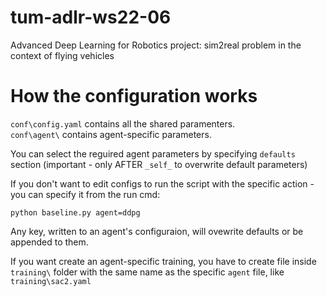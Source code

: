 # tum-adlr-ws22-06
Advanced Deep Learning for Robotics project: sim2real problem in the context of flying vehicles

# How the configuration works
`conf\config.yaml` contains all the shared paramenters. \
`conf\agent\` contains agent-specific parameters. 

You can select the reguired agent parameters by specifying `defaults` section (important - only AFTER `_self_` to overwrite default parameters) 

If you don't want to edit configs to run the script with the specific action - you can specify it from the run cmd:
```
python baseline.py agent=ddpg
```

Any key, written to an agent's configuraion, will ovewrite defaults or be appended to them. 

If you want create an agent-specific training, you have to create file inside `training\` folder with the same name as the specific `agent` file, like `training\sac2.yaml`
